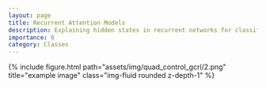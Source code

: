```yaml
---
layout: page
title: Recurrent Attention Models
description: Explaining hidden states in recurrent networks for classification tasks with recurrent attention model
importance: 6
category: Classes
---
```



<div class="row">
    <div class="col-sm mt-3 mt-md-0">
        {% include figure.html path="assets/img/quad_control_gcrl/2.png" title="example image" class="img-fluid rounded z-depth-1" %}
    </div>
</div>


